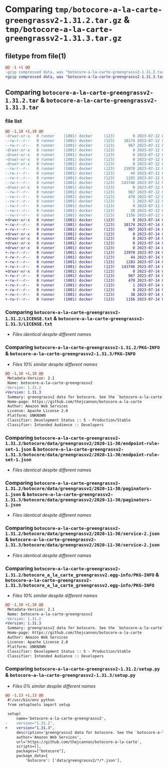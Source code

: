 # Comparing `tmp/botocore-a-la-carte-greengrassv2-1.31.2.tar.gz` & `tmp/botocore-a-la-carte-greengrassv2-1.31.3.tar.gz`

## filetype from file(1)

```diff
@@ -1 +1 @@
-gzip compressed data, was "botocore-a-la-carte-greengrassv2-1.31.2.tar", last modified: Wed Jul 12 01:44:30 2023, max compression
+gzip compressed data, was "botocore-a-la-carte-greengrassv2-1.31.3.tar", last modified: Fri Jul 14 01:46:06 2023, max compression
```

## Comparing `botocore-a-la-carte-greengrassv2-1.31.2.tar` & `botocore-a-la-carte-greengrassv2-1.31.3.tar`

### file list

```diff
@@ -1,18 +1,18 @@
-drwxr-xr-x   0 runner    (1001) docker     (123)        0 2023-07-12 01:44:30.403183 botocore-a-la-carte-greengrassv2-1.31.2/
--rw-r--r--   0 runner    (1001) docker     (123)    10174 2023-07-12 01:44:30.000000 botocore-a-la-carte-greengrassv2-1.31.2/LICENSE.txt
--rw-r--r--   0 runner    (1001) docker     (123)      967 2023-07-12 01:44:30.403183 botocore-a-la-carte-greengrassv2-1.31.2/PKG-INFO
-drwxr-xr-x   0 runner    (1001) docker     (123)        0 2023-07-12 01:44:30.403183 botocore-a-la-carte-greengrassv2-1.31.2/botocore/
-drwxr-xr-x   0 runner    (1001) docker     (123)        0 2023-07-12 01:44:30.403183 botocore-a-la-carte-greengrassv2-1.31.2/botocore/data/
-drwxr-xr-x   0 runner    (1001) docker     (123)        0 2023-07-12 01:44:30.403183 botocore-a-la-carte-greengrassv2-1.31.2/botocore/data/greengrassv2/
-drwxr-xr-x   0 runner    (1001) docker     (123)        0 2023-07-12 01:44:30.403183 botocore-a-la-carte-greengrassv2-1.31.2/botocore/data/greengrassv2/2020-11-30/
--rw-r--r--   0 runner    (1001) docker     (123)    23970 2023-07-12 01:44:12.000000 botocore-a-la-carte-greengrassv2-1.31.2/botocore/data/greengrassv2/2020-11-30/endpoint-rule-set-1.json
--rw-r--r--   0 runner    (1001) docker     (123)       44 2023-07-12 01:44:12.000000 botocore-a-la-carte-greengrassv2-1.31.2/botocore/data/greengrassv2/2020-11-30/examples-1.json
--rw-r--r--   0 runner    (1001) docker     (123)     1283 2023-07-12 01:44:12.000000 botocore-a-la-carte-greengrassv2-1.31.2/botocore/data/greengrassv2/2020-11-30/paginators-1.json
--rw-r--r--   0 runner    (1001) docker     (123)   143746 2023-07-12 01:44:12.000000 botocore-a-la-carte-greengrassv2-1.31.2/botocore/data/greengrassv2/2020-11-30/service-2.json
-drwxr-xr-x   0 runner    (1001) docker     (123)        0 2023-07-12 01:44:30.403183 botocore-a-la-carte-greengrassv2-1.31.2/botocore_a_la_carte_greengrassv2.egg-info/
--rw-r--r--   0 runner    (1001) docker     (123)      967 2023-07-12 01:44:30.000000 botocore-a-la-carte-greengrassv2-1.31.2/botocore_a_la_carte_greengrassv2.egg-info/PKG-INFO
--rw-r--r--   0 runner    (1001) docker     (123)      470 2023-07-12 01:44:30.000000 botocore-a-la-carte-greengrassv2-1.31.2/botocore_a_la_carte_greengrassv2.egg-info/SOURCES.txt
--rw-r--r--   0 runner    (1001) docker     (123)        1 2023-07-12 01:44:30.000000 botocore-a-la-carte-greengrassv2-1.31.2/botocore_a_la_carte_greengrassv2.egg-info/dependency_links.txt
--rw-r--r--   0 runner    (1001) docker     (123)        9 2023-07-12 01:44:30.000000 botocore-a-la-carte-greengrassv2-1.31.2/botocore_a_la_carte_greengrassv2.egg-info/top_level.txt
--rw-r--r--   0 runner    (1001) docker     (123)       38 2023-07-12 01:44:30.403183 botocore-a-la-carte-greengrassv2-1.31.2/setup.cfg
--rw-r--r--   0 runner    (1001) docker     (123)     1156 2023-07-12 01:44:30.000000 botocore-a-la-carte-greengrassv2-1.31.2/setup.py
+drwxr-xr-x   0 runner    (1001) docker     (123)        0 2023-07-14 01:46:06.786623 botocore-a-la-carte-greengrassv2-1.31.3/
+-rw-r--r--   0 runner    (1001) docker     (123)    10174 2023-07-14 01:46:06.000000 botocore-a-la-carte-greengrassv2-1.31.3/LICENSE.txt
+-rw-r--r--   0 runner    (1001) docker     (123)      967 2023-07-14 01:46:06.782623 botocore-a-la-carte-greengrassv2-1.31.3/PKG-INFO
+drwxr-xr-x   0 runner    (1001) docker     (123)        0 2023-07-14 01:46:06.782623 botocore-a-la-carte-greengrassv2-1.31.3/botocore/
+drwxr-xr-x   0 runner    (1001) docker     (123)        0 2023-07-14 01:46:06.782623 botocore-a-la-carte-greengrassv2-1.31.3/botocore/data/
+drwxr-xr-x   0 runner    (1001) docker     (123)        0 2023-07-14 01:46:06.782623 botocore-a-la-carte-greengrassv2-1.31.3/botocore/data/greengrassv2/
+drwxr-xr-x   0 runner    (1001) docker     (123)        0 2023-07-14 01:46:06.782623 botocore-a-la-carte-greengrassv2-1.31.3/botocore/data/greengrassv2/2020-11-30/
+-rw-r--r--   0 runner    (1001) docker     (123)    23970 2023-07-14 01:45:45.000000 botocore-a-la-carte-greengrassv2-1.31.3/botocore/data/greengrassv2/2020-11-30/endpoint-rule-set-1.json
+-rw-r--r--   0 runner    (1001) docker     (123)       44 2023-07-14 01:45:45.000000 botocore-a-la-carte-greengrassv2-1.31.3/botocore/data/greengrassv2/2020-11-30/examples-1.json
+-rw-r--r--   0 runner    (1001) docker     (123)     1283 2023-07-14 01:45:45.000000 botocore-a-la-carte-greengrassv2-1.31.3/botocore/data/greengrassv2/2020-11-30/paginators-1.json
+-rw-r--r--   0 runner    (1001) docker     (123)   143746 2023-07-14 01:45:45.000000 botocore-a-la-carte-greengrassv2-1.31.3/botocore/data/greengrassv2/2020-11-30/service-2.json
+drwxr-xr-x   0 runner    (1001) docker     (123)        0 2023-07-14 01:46:06.782623 botocore-a-la-carte-greengrassv2-1.31.3/botocore_a_la_carte_greengrassv2.egg-info/
+-rw-r--r--   0 runner    (1001) docker     (123)      967 2023-07-14 01:46:06.000000 botocore-a-la-carte-greengrassv2-1.31.3/botocore_a_la_carte_greengrassv2.egg-info/PKG-INFO
+-rw-r--r--   0 runner    (1001) docker     (123)      470 2023-07-14 01:46:06.000000 botocore-a-la-carte-greengrassv2-1.31.3/botocore_a_la_carte_greengrassv2.egg-info/SOURCES.txt
+-rw-r--r--   0 runner    (1001) docker     (123)        1 2023-07-14 01:46:06.000000 botocore-a-la-carte-greengrassv2-1.31.3/botocore_a_la_carte_greengrassv2.egg-info/dependency_links.txt
+-rw-r--r--   0 runner    (1001) docker     (123)        9 2023-07-14 01:46:06.000000 botocore-a-la-carte-greengrassv2-1.31.3/botocore_a_la_carte_greengrassv2.egg-info/top_level.txt
+-rw-r--r--   0 runner    (1001) docker     (123)       38 2023-07-14 01:46:06.786623 botocore-a-la-carte-greengrassv2-1.31.3/setup.cfg
+-rw-r--r--   0 runner    (1001) docker     (123)     1156 2023-07-14 01:46:06.000000 botocore-a-la-carte-greengrassv2-1.31.3/setup.py
```

### Comparing `botocore-a-la-carte-greengrassv2-1.31.2/LICENSE.txt` & `botocore-a-la-carte-greengrassv2-1.31.3/LICENSE.txt`

 * *Files identical despite different names*

### Comparing `botocore-a-la-carte-greengrassv2-1.31.2/PKG-INFO` & `botocore-a-la-carte-greengrassv2-1.31.3/PKG-INFO`

 * *Files 10% similar despite different names*

```diff
@@ -1,10 +1,10 @@
 Metadata-Version: 2.1
 Name: botocore-a-la-carte-greengrassv2
-Version: 1.31.2
+Version: 1.31.3
 Summary: greengrassv2 data for botocore. See the `botocore-a-la-carte` package for more info.
 Home-page: https://github.com/thejcannon/botocore-a-la-carte
 Author: Amazon Web Services
 License: Apache License 2.0
 Platform: UNKNOWN
 Classifier: Development Status :: 5 - Production/Stable
 Classifier: Intended Audience :: Developers
```

### Comparing `botocore-a-la-carte-greengrassv2-1.31.2/botocore/data/greengrassv2/2020-11-30/endpoint-rule-set-1.json` & `botocore-a-la-carte-greengrassv2-1.31.3/botocore/data/greengrassv2/2020-11-30/endpoint-rule-set-1.json`

 * *Files identical despite different names*

### Comparing `botocore-a-la-carte-greengrassv2-1.31.2/botocore/data/greengrassv2/2020-11-30/paginators-1.json` & `botocore-a-la-carte-greengrassv2-1.31.3/botocore/data/greengrassv2/2020-11-30/paginators-1.json`

 * *Files identical despite different names*

### Comparing `botocore-a-la-carte-greengrassv2-1.31.2/botocore/data/greengrassv2/2020-11-30/service-2.json` & `botocore-a-la-carte-greengrassv2-1.31.3/botocore/data/greengrassv2/2020-11-30/service-2.json`

 * *Files identical despite different names*

### Comparing `botocore-a-la-carte-greengrassv2-1.31.2/botocore_a_la_carte_greengrassv2.egg-info/PKG-INFO` & `botocore-a-la-carte-greengrassv2-1.31.3/botocore_a_la_carte_greengrassv2.egg-info/PKG-INFO`

 * *Files 10% similar despite different names*

```diff
@@ -1,10 +1,10 @@
 Metadata-Version: 2.1
 Name: botocore-a-la-carte-greengrassv2
-Version: 1.31.2
+Version: 1.31.3
 Summary: greengrassv2 data for botocore. See the `botocore-a-la-carte` package for more info.
 Home-page: https://github.com/thejcannon/botocore-a-la-carte
 Author: Amazon Web Services
 License: Apache License 2.0
 Platform: UNKNOWN
 Classifier: Development Status :: 5 - Production/Stable
 Classifier: Intended Audience :: Developers
```

### Comparing `botocore-a-la-carte-greengrassv2-1.31.2/setup.py` & `botocore-a-la-carte-greengrassv2-1.31.3/setup.py`

 * *Files 0% similar despite different names*

```diff
@@ -1,13 +1,13 @@
 #!/usr/bin/env python
 from setuptools import setup
 
 setup(
     name='botocore-a-la-carte-greengrassv2',
-    version="1.31.2",
+    version="1.31.3",
     description='greengrassv2 data for botocore. See the `botocore-a-la-carte` package for more info.',
     author='Amazon Web Services',
     url='https://github.com/thejcannon/botocore-a-la-carte',
     scripts=[],
     packages=["botocore"],
     package_data={
         'botocore': ['data/greengrassv2/*/*.json'],
```


